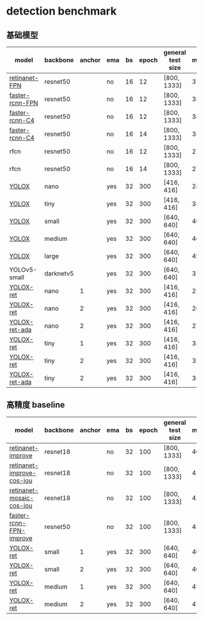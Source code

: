# detection benchmark
## 基础模型 
| model                   | backbone            | anchor | ema | bs | epoch | general test size | mAP                     |
| ----------------------- | ------------------- | ------ | --- | -- | ----- | ----------------- | ----------------------- |
| [retinanet-FPN](https://gitlab.bj.sensetime.com/spring2/universal-perception/-/blob/master/configs/det/retinanet/retinanet-r50_1x.yaml)           | resnet50            |        | no  | 16 | 12    | [800, 1333]       | 37.0                    |
| [faster-rcnn-FPN](https://gitlab.bj.sensetime.com/spring2/universal-perception/-/blob/master/configs/det/faster_rcnn/faster_rcnn_r50_fpn_1x.yaml)         | resnet50            |        | no  | 16 | 12    | [800, 1333]       | 38.2                    |
| [faster-rcnn-C4](https://gitlab.bj.sensetime.com/spring2/universal-perception/-/blob/master/configs/det/faster_rcnn/faster_rcnn_r50_C4_1x.yaml)          | resnet50            |        | no  | 16 | 12    | [800, 1333]       | 34.3                    |
| [faster-rcnn-C4](https://gitlab.bj.sensetime.com/spring2/universal-perception/-/blob/master/configs/det/faster_rcnn/faster_rcnn_r50_C4_1x.yaml)          | resnet50            |        | no  | 16 | 14    | [800, 1333]       | 35.1                    |
| rfcn                    | resnet50            |        | no  | 16 | 12    | [800, 1333]       | 27.1                    |    
| rfcn                    | resnet50            |        | no  | 16 | 14    | [800, 1333]       | 27.7                    |
| [YOLOX](https://gitlab.bj.sensetime.com/spring2/universal-perception/-/blob/master/configs/det/yolox/yolox_nano.yaml)                   | nano                |        | yes | 32 | 300   | [416, 416]        | 24.8                    |
| [YOLOX](https://gitlab.bj.sensetime.com/spring2/universal-perception/-/blob/master/configs/det/yolox/yolox_tiny.yaml)                   | tiny                |        | yes | 32 | 300   | [416, 416]        | 33.0                    |
| [YOLOX](https://gitlab.bj.sensetime.com/spring2/universal-perception/-/blob/master/configs/det/yolox/yolox_small.yaml)                   | small               |        | yes | 32 | 300   | [640, 640]        | 40.4                    |
| [YOLOX](https://gitlab.bj.sensetime.com/spring2/universal-perception/-/blob/master/configs/det/yolox/yolox_medium.yaml)                   | medium              |        | yes | 32 | 300   | [640, 640]        | 46.9                    |
| [YOLOX](https://gitlab.bj.sensetime.com/spring2/universal-perception/-/blob/master/configs/det/yolox/yolox_large.yaml)                   | large               |        | yes | 32 | 300   | [640, 640]        | 49.9                    |
| YOLOv5-small            | darknetv5           |        | yes | 32 | 300   | [640, 640]        | 37.4                    |
| [YOLOX-ret](https://gitlab.bj.sensetime.com/spring2/universal-perception/-/blob/master/configs/det/retinanet/yolox_n_ret_a1_comloc.yaml)               | nano                |   1    | yes | 32 | 300   | [416, 416]        | 25.8                    |
| [YOLOX-ret](https://gitlab.bj.sensetime.com/spring2/universal-perception/-/blob/master/configs/det/retinanet/yolox_n_ret_a2_comloc.yaml)               | nano                |   2    | yes | 32 | 300   | [416, 416]        | 26.4                    |
| [YOLOX-ret-ada](https://gitlab.bj.sensetime.com/spring2/universal-perception/-/blob/master/configs/det/retinanet/yolox_n_ret_a2_comloc_ada.yaml)           | nano                |   2    | yes | 32 | 300   | [416, 416]        | 27.2                    |
| [YOLOX-ret](https://gitlab.bj.sensetime.com/spring2/universal-perception/-/blob/master/configs/det/retinanet/yolox_t_ret_a1_comloc.yaml)               | tiny                |   1    | yes | 32 | 300   | [416, 416]        | 33.6                    |
| [YOLOX-ret](https://gitlab.bj.sensetime.com/spring2/universal-perception/-/blob/master/configs/det/retinanet/yolox_t_ret_a2_comloc.yaml)               | tiny                |   2    | yes | 32 | 300   | [416, 416]        | 33.8                    |
| [YOLOX-ret-ada](https://gitlab.bj.sensetime.com/spring2/universal-perception/-/blob/master/configs/det/retinanet/yolox_t_ret_a2_comloc_ada.yaml)           | tiny                |   2    | yes | 32 | 300   | [416, 416]        | 35.4                    |

## 高精度 baseline
| model                   | backbone            | anchor | ema | bs | epoch | general test size | mAP                     |
| ----------------------- | ------------------- | ------ | --- | -- | ----- | ----------------- | ----------------------- |
| [retinanet-improve](https://gitlab.bj.sensetime.com/spring2/universal-perception/-/blob/master/configs/det/retinanet/retinanet-r18-improve.yaml)       | resnet18            |        | no  | 32 | 100   | [800, 1333]       | 40.7                    |
| [retinanet-improve-cos-iou](https://gitlab.bj.sensetime.com/spring2/universal-perception/-/blob/master/configs/det/retinanet/retinanet-r18-improve_cos_ema_iou.yaml)| resnet18           |        | no  | 32 | 100   | [800, 1333]       | 41.0                    |
| [retinanet-mosaic-cos-iou](https://gitlab.bj.sensetime.com/spring2/universal-perception/-/blob/master/configs/det/retinanet/retinanet-r18_mosiac_cos_ema_iou.yaml)| resnet18            |        | no  | 32 | 100   | [800, 1333]       | 42.4                    |
| [faster-rcnn-FPN-improve](https://gitlab.bj.sensetime.com/spring2/universal-perception/-/blob/master/configs/det/faster_rcnn/faster_rcnn_r50_fpn_improve.yaml) | resnet50            |        | no  | 32 | 100   | [800, 1333]       | 43.5                    |
| [YOLOX-ret](https://gitlab.bj.sensetime.com/spring2/universal-perception/-/blob/master/configs/det/retinanet/yolox_s_ret_a1_comloc.yaml)               | small               |   1    | yes | 32 | 300   | [640, 640]        | 40.4                    |
| [YOLOX-ret](https://gitlab.bj.sensetime.com/spring2/universal-perception/-/blob/master/configs/det/retinanet/yolox_s_ret_a2_comloc.yaml)               | small               |   2    | yes | 32 | 300   | [640, 640]        | 40.7                    |
| [YOLOX-ret](https://gitlab.bj.sensetime.com/spring2/universal-perception/-/blob/master/configs/det/retinanet/yolox_m_ret_a1_comloc.yaml)               | medium              |   1    | yes | 32 | 300   | [640, 640]        | 47.0                    |
| [YOLOX-ret](https://gitlab.bj.sensetime.com/spring2/universal-perception/-/blob/master/configs/det/retinanet/yolox_m_ret_a2_comloc.yaml)               | medium              |   2    | yes | 32 | 300   | [640, 640]        | 47.4                    |
